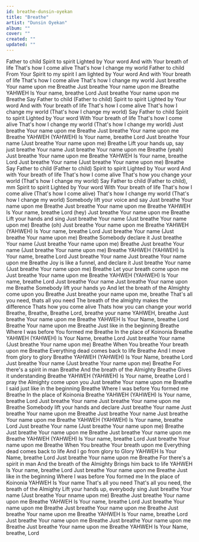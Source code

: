 ```yaml
---
id: breathe-dunsin-oyekan
title: "Breathe"
artist: "Dunsin Oyekan"
album: ""
cover: ""
created: ""
updated: ""
---
```


Father to child
Spirit to spirit
Lighted by Your word
And with Your breath of life
That's how I come alive
That's how I change my world
Father to child
From Your Spirit to my spirit
I am lighted by Your word
And with Your breath of life
That's how I come alive
That's how I change my world
Just breathe Your name upon me
Breathe
Just breathe Your name upon me
Breathe
YAHWEH
Is Your name, breathe Lord
Just breathe Your name upon me
Breathe
Say Father to child (Father to child)
Spirit to spirit
Lighted by Your word
And with Your breath of life
That's how I come alive
That's how I change my world
(That's how I change my world)
Say Father to child
Spirit to spirit
Lighted by Your word
With Your breath of life
That's how I come alive
That's how I change my world
(That's how I change my world)
Just breathe Your name upon me
Breathe
Just breathe Your name upon me
Breathe
YAHWEH (YAHWEH)
Is Your name, breathe Lord
Just breathe Your name
(Just breathe Your name upon me)
Breathe
Lift your hands up, say just breathe Your name
Just breathe Your name upon me
Breathe (yeah)
Just breathe Your name upon me
Breathe
YAHWEH
Is Your name, breathe Lord
Just breathe Your name
(Just breathe Your name upon me)
Breathe
Say Father to child (Father to child)
Spirit to spirit
Lighted by Your word
And with Your breath of life
That's how I come alive
That's how you change your world
(That's how I change my world)
Say Father to child (Father to child), mm
Spirit to spirit
Lighted by Your word
With Your breath of life
That's how I come alive
(That's how I come alive)
That's how I change my world
(That's how I change my world)
Somebody lift your voice and say
Just breathe Your name upon me
Breathe
Just breathe Your name upon me
Breathe
YAHWEH
Is Your name, breathe Lord (hey)
Just breathe Your name upon me
Breathe
Lift your hands and sing
Just breathe Your name
(Just breathe Your name upon me)
Breathe (oh)
Just breathe Your name upon me
Breathe
YAHWEH (YAHWEH)
Is Your name, breathe Lord
Just breathe Your name
(Just breathe Your name upon me)
Breathe
Somebody declare it
Just breathe Your name
(Just breathe Your name upon me)
Breathe
Just breathe Your name
(Just breathe Your name upon me)
Breathe
YAHWEH (YAHWEH)
Is Your name, breathe Lord
Just breathe Your name
Just breathe Your name upon me
Breathe
Joy is like a funnel, and declare it
Just breathe Your name
(Just breathe Your name upon me)
Breathe
Let your breath come upon me
Just breathe Your name upon me
Breathe
YAHWEH (YAHWEH)
Is Your name, breathe Lord
Just breathe Your name
Just breathe Your name upon me
Breathe
Somebody lift your hands yo
And let the breath of the Almighty come upon you
Breathe
Just breathe your name upon me, breathe
That's all you need, thats all you need
The breath of the almighty makes the difference
Thats how you come alive
Thats how you can change your world
Breathe, Breathe, Breathe
Lord, breathe your name
YAHWEH, breathe
Just breathe Your name upon me
Breathe
YAHWEH
Is Your Name, breathe Lord
Breathe Your name upon me
Breathe
Just like in the beginning
Breathe
Where I was before You formed me
Breathe
In the place of Koinonia
Breathe
YAHWEH (YAHWEH)
Is Your Name, breathe Lord
Just breathe Your name
(Just breathe Your name upon me)
Breathe
When You breathe Your breath upon me
Breathe
Everything dead comes back to life
Breathe
And I move from glory to glory
Breathe
YAHWEH (YAHWEH)
Is Your Name, breathe Lord
Just breathe Your name
(Just breathe Your name upon me)
Breathe
For there's a spirit in man
Breathe
And the breath of the Almighty
Breathe
Gives it understanding
Breathe
YAHWEH (YAHWEH)
Is Your name, breathe Lord
I pray the Almighty come upon you
Just breathe Your name upon me
Breathe
I said just like in the beginning
Breathe
Where I was before You formed me
Breathe
In the place of Koinonia
Breathe
YAHWEH (YAHWEH)
Is Your name, breathe Lord
Just breathe Your name
Just breathe Your name upon me
Breathe
Somebody lift your hands and declare
Just breathe Your name
Just breathe Your name upon me
Breathe
Just breathe Your name
Just breathe Your name upon me
Breathe
YAHWEH (YAHWEH)
Is Your name, breathe Lord
Just breathe Your name
(Just breathe Your name upon me)
Breathe
Just breathe Your name upon me
Breathe
Just breathe Your name upon me
Breathe
YAHWEH (YAHWEH)
Is Your name, breathe Lord
Just breathe Your name upon me
Breathe
When You breathe Your breath upon me
Everything dead comes back to life
And I go from glory to Glory
YAHWEH
Is Your Name, breathe Lord
Just breathe Your name upon me
Breathe
For there's a spirit in man
And the breath of the Almighty
Brings him back to life
YAHWEH
Is Your name, breathe Lord
Just breathe Your name upon me
Breathe
Just like in the beginning
Where I was before You formed me
In the place of Koinonia
YAHWEH
Is Your name
That's all you need
That's all you need, the breath of the Almighty
Lift your hands up, everybody sing
Just breathe Your name
(Just breathe Your nname upon me)
Breathe
Just breathe Your name upon me
Breathe
YAHWEH
Is Your name, breathe Lord
Just breathe Your name upon me
Breathe
Just breathe Your name upon me
Breathe
Just breathe Your name upon me
Breathe
YAHWEH
Is Your name, breathe Lord
Just breathe Your name upon me
Breathe
Just breathe Your name upon me
Breathe
Just breathe Your name upon me
Breathe
YAHWEH
Is Your Name, breathe, Lord